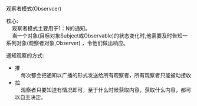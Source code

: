 观察者模式(Observcer)

核心:  
&nbsp;&nbsp;&nbsp;&nbsp;观察者模式主要用于1：N的通知。  
&nbsp;&nbsp;&nbsp;&nbsp;当一个对象(目标对象Subject或Observable)的状态变化时,他需要及时告知一系列对象(观察者对象,Observer) ，令他们做出响应。

通知观察的方式:
* 推  
&nbsp;&nbsp;&nbsp;&nbsp;每次都会把通知以广播的形式发送给所有观察者，所有观察者只能被动接收
* 拉  
&nbsp;&nbsp;&nbsp;&nbsp;观察者只要知道有情况即可，至于什么时候获取内容，获取什么内容，都可以自主决定。 

